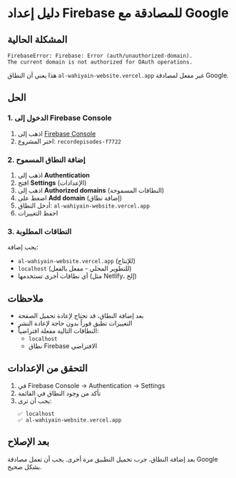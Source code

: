 # دليل إعداد Firebase للمصادقة مع Google

## المشكلة الحالية

```
FirebaseError: Firebase: Error (auth/unauthorized-domain).
The current domain is not authorized for OAuth operations.
```

هذا يعني أن النطاق `al-wahiyain-website.vercel.app` غير مفعل لمصادقة Google.

## الحل

### 1. الدخول إلى Firebase Console

1. اذهب إلى [Firebase Console](https://console.firebase.google.com/)
2. اختر المشروع: `recordepisodes-f7722`

### 2. إضافة النطاق المسموح

1. اذهب إلى **Authentication**
2. افتح **Settings** (الإعدادات)
3. اذهب إلى **Authorized domains** (النطاقات المسموحة)
4. اضغط على **Add domain** (إضافة نطاق)
5. أدخل النطاق: `al-wahiyain-website.vercel.app`
6. احفظ التغييرات

### 3. النطاقات المطلوبة

يجب إضافة:

- `al-wahiyain-website.vercel.app` (للإنتاج)
- `localhost` (للتطوير المحلي - مفعل بالفعل)
- أي نطاقات أخرى تستخدمها (مثل Netlify، إلخ)

## ملاحظات

- بعد إضافة النطاق، قد تحتاج لإعادة تحميل الصفحة
- التغييرات تطبق فوراً بدون حاجة لإعادة النشر
- النطاقات التالية مفعلة افتراضياً:
  - `localhost`
  - نطاق Firebase الافتراضي

## التحقق من الإعدادات

1. في Firebase Console → Authentication → Settings
2. تأكد من وجود النطاق في القائمة
3. يجب أن ترى:
   ```
   ✅ localhost
   ✅ al-wahiyain-website.vercel.app
   ```

## بعد الإصلاح

بعد إضافة النطاق، جرب تحميل التطبيق مرة أخرى. يجب أن تعمل مصادقة Google بشكل صحيح.
